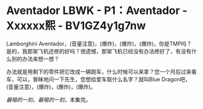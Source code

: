 # Aventador LBWK - P1：Aventador - Xxxxxx熙 - BV1GZ4y1g7nw

Lamborghini Aventador，(音量注意)，(爆炸)，(爆炸)，(爆炸)，你是TMP吗？是的，我那架飞机还修的好吗？很遗憾，那架飞机已经没有办法修好了，有没有什么别的办法来想一想？

办法就是用剩下的零件把它改成一辆跑车，什么时候可以来拿？您一个月后过来看车，可以，冒昧地问一下先生，您想给爱车取什么名字？就叫Blue Dragon吧，(音量注意)，(爆炸)，(爆炸)，(爆炸)。

*最暗的一刻*，*最暗的一刻*，本集完。
